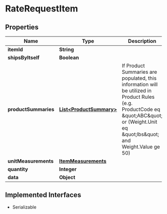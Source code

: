 

# RateRequestItem


## Properties

| Name | Type | Description | Notes |
|------------ | ------------- | ------------- | -------------|
|**itemId** | **String** |  |  [optional] |
|**shipsByItself** | **Boolean** |  |  [optional] |
|**productSummaries** | [**List&lt;ProductSummary&gt;**](ProductSummary.md) | If Product Summaries are populated, this information will be utilized in Product Rules (e.g. ProductCode eq \&quot;ABC\&quot; or (Weight.Unit eq \&quot;lbs\&quot; and Weight.Value ge 50) |  [optional] |
|**unitMeasurements** | [**ItemMeasurements**](ItemMeasurements.md) |  |  [optional] |
|**quantity** | **Integer** |  |  [optional] |
|**data** | **Object** |  |  [optional] |


## Implemented Interfaces

* Serializable


